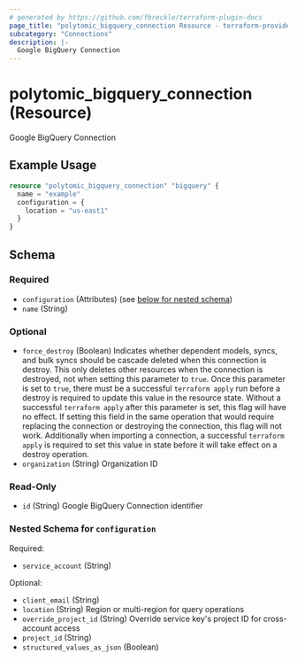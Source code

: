 ```yaml
---
# generated by https://github.com/fbreckle/terraform-plugin-docs
page_title: "polytomic_bigquery_connection Resource - terraform-provider-polytomic"
subcategory: "Connections"
description: |-
  Google BigQuery Connection
---
```


# polytomic_bigquery_connection (Resource)

Google BigQuery Connection

## Example Usage

```terraform
resource "polytomic_bigquery_connection" "bigquery" {
  name = "example"
  configuration = {
    location = "us-east1"
  }
}
```

<!-- schema generated by tfplugindocs -->
## Schema

### Required

- `configuration` (Attributes) (see [below for nested schema](#nestedatt--configuration))
- `name` (String)

### Optional

- `force_destroy` (Boolean) Indicates whether dependent models, syncs, and bulk syncs should be cascade deleted when this connection is destroy. This only deletes other resources when the connection is destroyed, not when setting this parameter to `true`. Once this parameter is set to `true`, there must be a successful `terraform apply` run before a destroy is required to update this value in the resource state. Without a successful `terraform apply` after this parameter is set, this flag will have no effect. If setting this field in the same operation that would require replacing the connection or destroying the connection, this flag will not work. Additionally when importing a connection, a successful `terraform apply` is required to set this value in state before it will take effect on a destroy operation.
- `organization` (String) Organization ID

### Read-Only

- `id` (String) Google BigQuery Connection identifier

<a id="nestedatt--configuration"></a>
### Nested Schema for `configuration`

Required:

- `service_account` (String)

Optional:

- `client_email` (String)
- `location` (String) Region or multi-region for query operations
- `override_project_id` (String) Override service key's project ID for cross-account access
- `project_id` (String)
- `structured_values_as_json` (Boolean)



